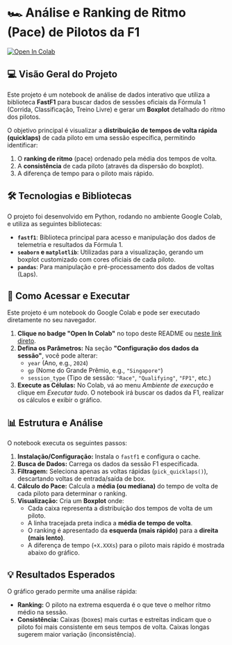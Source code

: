 # 🏎️ Análise e Ranking de Ritmo (Pace) de Pilotos da F1

[![Open In Colab](https://colab.research.google.com/assets/colab-badge.svg)](https://colab.research.google.com/drive/1vWPcTWkd4UFBmfbzxxQ7wiA-m6AUly56)

## 💻 Visão Geral do Projeto

Este projeto é um notebook de análise de dados interativo que utiliza a biblioteca **FastF1** para buscar dados de sessões oficiais da Fórmula 1 (Corrida, Classificação, Treino Livre) e gerar um **Boxplot** detalhado do ritmo dos pilotos.

O objetivo principal é visualizar a **distribuição de tempos de volta rápida (quicklaps)** de cada piloto em uma sessão específica, permitindo identificar:

1.  O **ranking de ritmo** (pace) ordenado pela média dos tempos de volta.
2.  A **consistência** de cada piloto (através da dispersão do boxplot).
3.  A diferença de tempo para o piloto mais rápido.

## 🛠️ Tecnologias e Bibliotecas

O projeto foi desenvolvido em Python, rodando no ambiente Google Colab, e utiliza as seguintes bibliotecas:

- **`fastf1`**: Biblioteca principal para acesso e manipulação dos dados de telemetria e resultados da Fórmula 1.
- **`seaborn` e `matplotlib`**: Utilizadas para a visualização, gerando um boxplot customizado com cores oficiais de cada piloto.
- **`pandas`**: Para manipulação e pré-processamento dos dados de voltas (Laps).

## 🚀 Como Acessar e Executar

Este projeto é um notebook do Google Colab e pode ser executado diretamente no seu navegador.

1.  **Clique no badge "Open In Colab"** no topo deste README ou [neste link direto](https://colab.research.google.com/drive/1vWPcTWkd4UFBmfbzxxQ7wiA-m6AUly56).
2.  **Defina os Parâmetros:** Na seção **"Configuração dos dados da sessão"**, você pode alterar:
    - `year` (Ano, e.g., `2024`)
    - `gp` (Nome do Grande Prêmio, e.g., `"Singapore"`)
    - `session_type` (Tipo de sessão: `"Race"`, `"Qualifying"`, `"FP1"`, etc.)
3.  **Execute as Células:** No Colab, vá ao menu _Ambiente de execução_ e clique em _Executar tudo_. O notebook irá buscar os dados da F1, realizar os cálculos e exibir o gráfico.

## 📊 Estrutura e Análise

O notebook executa os seguintes passos:

1.  **Instalação/Configuração:** Instala o `fastf1` e configura o cache.
2.  **Busca de Dados:** Carrega os dados da sessão F1 especificada.
3.  **Filtragem:** Seleciona apenas as voltas rápidas (`pick_quicklaps()`), descartando voltas de entrada/saída de box.
4.  **Cálculo do Pace:** Calcula a **média (ou mediana)** do tempo de volta de cada piloto para determinar o ranking.
5.  **Visualização:** Cria um **Boxplot** onde:
    - Cada caixa representa a distribuição dos tempos de volta de um piloto.
    - A linha tracejada preta indica a **média de tempo de volta**.
    - O ranking é apresentado da **esquerda (mais rápido)** para a **direita (mais lento)**.
    - A diferença de tempo (`+X.XXXs`) para o piloto mais rápido é mostrada abaixo do gráfico.

## 💡 Resultados Esperados

O gráfico gerado permite uma análise rápida:

- **Ranking:** O piloto na extrema esquerda é o que teve o melhor ritmo médio na sessão.
- **Consistência:** Caixas (boxes) mais curtas e estreitas indicam que o piloto foi mais consistente em seus tempos de volta. Caixas longas sugerem maior variação (inconsistência).
